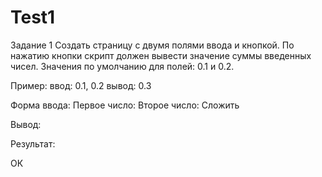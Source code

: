 # Test1
Задание 1
Создать страницу с двумя полями ввода и кнопкой. По нажатию кнопки скрипт должен вывести значение суммы введенных чисел. Значения по умолчанию для полей: 0.1 и 0.2. 

Пример:
	ввод: 0.1, 0.2
 	вывод: 0.3

Форма ввода:
Первое число:
Второе число:
Сложить

Вывод:

Результат:

ОК
